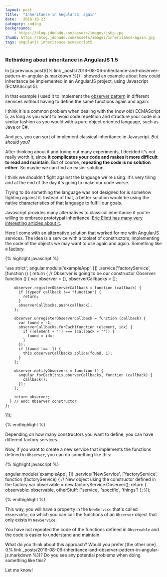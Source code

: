 ```yaml
---
layout: post
title:  "Inheritance in AngularJS, again"
date:   2016-10-23
category: coding
backgrounds:
    - https://blog.jdonado.com/assets/images/jsbg.jpg
thumb: https://blog.jdonado.com/assets/images/inheritance-again.jpg
tags: angularjs inheritance ecmascript5
---
```


### Rethinking about inheritance in AngularJS 1.5

In [a previous post]({% link _posts/2016-08-06-inheritance-and-observer-pattern-in-angular-js.markdown %}) I showed an example about how could inheritance be implemented in an AngularJS project, using Javascript (ECMAScript 5).

In that example I used it to implement the [observer pattern](https://en.wikipedia.org/wiki/Observer_pattern) in different services without having to define the same functions again and again.

I think it is a common problem when dealing with the (now old) ECMAScript 5, as long as you want to avoid code repetition and structure your code in a similar fashion as you would with a pure object oriented language, such as Java or C#.

And yes, you can sort of implement classical inheritance in Javascript. *But should you?*

After thinking about it and trying out many experiments, I decided it's not really worth it, since **it complicates your code and makes it more difficult to read and maintain**. But of course, **repeating the code is no solution either**. So maybe we can find an easier solution.

I think we shouldn't fight against the language we're using: it's very tiring and at the end of the day it's going to make our code worse.

Trying to do something the language was not designed for is somehow fighting against it. Instead of that, a better solution would be using the native characteristics of that language to fulfill our goals.

Javascript provides many alternatives to classical inheritance if you're willing to embrace prototypal inheritance. [Eric Eliott has many very interesting articles about it](https://medium.com/javascript-scene/common-misconceptions-about-inheritance-in-javascript-d5d9bab29b0a).

Here I come with an alternative solution that worked for me with AngularJS services. The idea is a service with a toolset of constructors, implementing the code of the objects we may want to use again and again. Something like a [factory](https://en.wikipedia.org/wiki/Factory_method_pattern).

{% highlight javascript %}

'use strict';
angular.module('exampleApp', [])
  .service('factoryService', [function () {
    return {
      // Observer is going to be our constructor
      Observer: function () {
        var observer = {},
          observerCallbacks = [];

        observer.registerObserverCallback = function (callback) {
          if (typeof callback !== "function") {
            return;
          }
          observerCallbacks.push(callback);
        };

        observer.unregisterObserverCallback = function (callback) {
          var found = -1;
          observerCallbacks.forEach(function (element, idx) {
            if ((element + '') === (callback + '')) {
              found = idx;
            }
          });
          if (found !== -1) {
            this.observerCallbacks.splice(found, 1);
          }
        };

        observer.notifyObservers = function () {
          angular.forEach(this.oberverCallbacks, function (callback) {
            callback();
          });
        };

        return observer;
      } // end: Observer constructor
    };
  }]);

{% endhighlight %}

Depending on how many constructors you want to define, you can have different factory services.

Now, if you want to create a new service that implements the functions defined in `Observer`, you can do something like this:

{% highlight javascript %}

angular.module('exampleApp', [])
  .service('NewService', ['factoryService', function (factoryService) {
    // New object using the constructor defined in the factory
    var observable = new factoryService.Observer();
    return {
      observable: observable,
      otherStuff: ['service', 'specific', 'things']
    };
  }]);   

{% endhighlight %}

This way, you will have a property in the `NewService` that's called `observable`, on which you can call the functions of an `Observer` object that only exists in `NewService`.

You have not repeated the code of the functions defined in `Observable` and the code is easier to understand and maintain.

What do you think about this approach? Would you prefer [the other one]({% link _posts/2016-08-06-inheritance-and-observer-pattern-in-angular-js.markdown %})? Do you see any potential problems when doing something like this?

Let me know!
